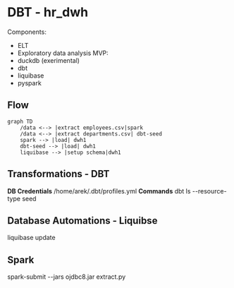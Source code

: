 # DBT - hr_dwh
Components: 
- ELT
- Exploratory data analysis
MVP:
- duckdb (exerimental)
- dbt
- liquibase
- pyspark

## Flow
```mermaid
graph TD
    /data <--> |extract employees.csv|spark
    /data <--> |extract departments.csv| dbt-seed
    spark --> |load| dwh1
    dbt-seed --> |load| dwh1
    liquibase --> |setup schema|dwh1
```

## Transformations - DBT
**DB Credentials**
/home/arek/.dbt/profiles.yml
**Commands**
dbt ls --resource-type seed


## Database Automations - Liquibse
liquibase update

## Spark
spark-submit --jars ojdbc8.jar extract.py